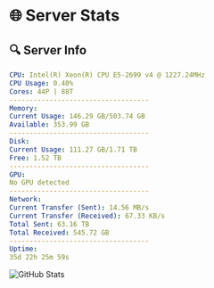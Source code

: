 # 🌐 Server Stats
## 🔍 Server Info
```yaml
CPU: Intel(R) Xeon(R) CPU E5-2699 v4 @ 1227.24MHz
CPU Usage: 0.40%
Cores: 44P | 88T
-----------------------------------
Memory:
Current Usage: 146.29 GB/503.74 GB
Available: 353.99 GB
-----------------------------------
Disk:
Current Usage: 111.27 GB/1.71 TB
Free: 1.52 TB
-----------------------------------
GPU:
No GPU detected
-----------------------------------
Network:
Current Transfer (Sent): 14.56 MB/s
Current Transfer (Received): 67.33 KB/s
Total Sent: 63.16 TB
Total Received: 545.72 GB
-----------------------------------
Uptime:
35d 22h 25m 59s
```
![GitHub Stats](https://img.shields.io/badge/Updated-2025-04-12_19:48:48-blue)